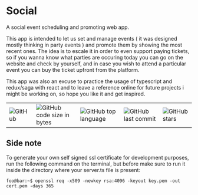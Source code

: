 # Social
A social event scheduling and promoting web app.

This app is intended to let us set and manage events ( it was designed mostly thinking in party events ) and promote them by showing the most recent ones. The idea is to escale it in order to even support paying tickets, so if you wanna know what parties are occuring today you can go on the website and check by yourself, and in case you wish to attend a particular event you can buy the ticket upfront from the platform.

This app was also an excuse to practice the usage of typescript and redux/saga with react and to leave a reference online for future projects i might be working on, so hope you like it and get inspired.

<table border="0" cellspacing="0" cellpadding="0" style="border-collapse: collapse; border: none;">
  <tr>
    <td><img alt="GitHub" src="https://img.shields.io/github/license/wwleak/social?style=for-the-badge"></td>
    <td><img alt="GitHub code size in bytes" src="https://img.shields.io/github/languages/code-size/wwleak/social?style=for-the-badge"></td>
    <td><img alt="GitHub top language" src="https://img.shields.io/github/languages/top/wwleak/social?style=for-the-badge"></td>
    <td><img alt="GitHub last commit" src="https://img.shields.io/github/last-commit/wwleak/social?style=for-the-badge"></td>
    <td><img alt="GitHub stars" src="https://img.shields.io/github/stars/wwleak/social?style=for-the-badge"></td>
  </tr>
</table>

## Side note
To generate your own self signed ssl certificate for development purposes, run the following command on the terminal, but before make sure to run it inside the directory where your server.ts file is present:

```console
foo@bar:~$ openssl req -x509 -newkey rsa:4096 -keyout key.pem -out cert.pem -days 365
```
